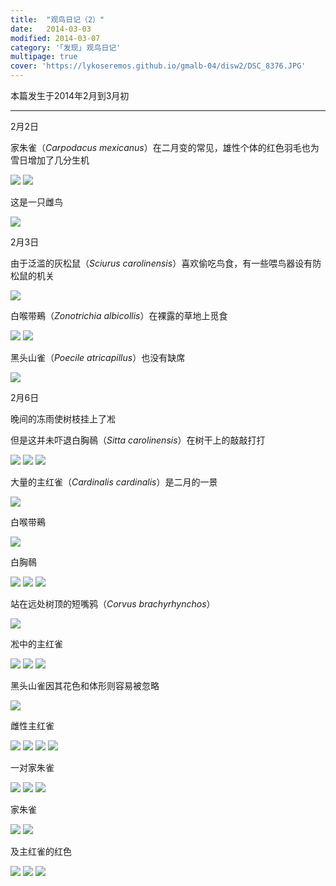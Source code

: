 ```yaml
---
title:  "观鸟日记（2）"
date:   2014-03-03
modified: 2014-03-07
category: '｢发现｣ 观鸟日记'
multipage: true
cover: 'https://lykoseremos.github.io/gmalb-04/disw2/DSC_8376.JPG'
---
```


本篇发生于2014年2月到3月初

---

2月2日

家朱雀（<i>Carpodacus mexicanus</i>）在二月变的常见，雄性个体的红色羽毛也为雪日增加了几分生机

<img class='disc' src='https://lykoseremos.github.io/gmalb-04/disw2/DSC_8313.JPG'>

<img class='disc' src='https://lykoseremos.github.io/gmalb-04/disw2/DSC_8314.JPG'>

这是一只雌鸟

<img class='disc' src='https://lykoseremos.github.io/gmalb-04/disw2/DSC_8317.JPG'>

2月3日

由于泛滥的灰松鼠（<i>Sciurus carolinensis</i>）喜欢偷吃鸟食，有一些喂鸟器设有防松鼠的机关

<img class='disc' src='https://lykoseremos.github.io/gmalb-04/disw2/DSC_8318.JPG'>

白喉带鵐（<i>Zonotrichia albicollis</i>）在裸露的草地上觅食

<img class='disc' src='https://lykoseremos.github.io/gmalb-04/disw2/DSC_8320.JPG'>

<img class='disc' src='https://lykoseremos.github.io/gmalb-04/disw2/DSC_8321.JPG'>

黑头山雀（<i>Poecile atricapillus</i>）也没有缺席

<img class='disc' src='https://lykoseremos.github.io/gmalb-04/disw2/DSC_8323.JPG'>

2月6日

晚间的冻雨使树枝挂上了凇

但是这并未吓退白胸鳾（<i>Sitta carolinensis</i>）在树干上的敲敲打打

<img class='disc' src='https://lykoseremos.github.io/gmalb-04/disw2/DSC_8328.JPG'>

<img class='disc' src='https://lykoseremos.github.io/gmalb-04/disw2/DSC_8330.JPG'>

<img class='disc' src='https://lykoseremos.github.io/gmalb-04/disw2/DSC_8331.JPG'>

大量的主红雀（<i>Cardinalis cardinalis</i>）是二月的一景

<img class='disc' src='https://lykoseremos.github.io/gmalb-04/disw2/DSC_8332.JPG'>

白喉带鵐

<img class='disc' src='https://lykoseremos.github.io/gmalb-04/disw2/DSC_8333.JPG'>

白胸鳾

<img class='disc' src='https://lykoseremos.github.io/gmalb-04/disw2/DSC_8334.JPG'>

<img class='disc' src='https://lykoseremos.github.io/gmalb-04/disw2/DSC_8335.JPG'>

<img class='disc' src='https://lykoseremos.github.io/gmalb-04/disw2/DSC_8336.JPG'>

站在远处树顶的短嘴鸦（<i>Corvus brachyrhynchos</i>）

<img class='disc' src='https://lykoseremos.github.io/gmalb-04/disw2/DSC_8337.JPG'>

凇中的主红雀

<img class='disc' src='https://lykoseremos.github.io/gmalb-04/disw2/DSC_8338.JPG'>

<img class='disc' src='https://lykoseremos.github.io/gmalb-04/disw2/DSC_8339.JPG'>

<img class='disc' src='https://lykoseremos.github.io/gmalb-04/disw2/DSC_8340.JPG'>

黑头山雀因其花色和体形则容易被忽略

<img class='disc' src='https://lykoseremos.github.io/gmalb-04/disw2/DSC_8341.JPG'>

雌性主红雀

<img class='disc' src='https://lykoseremos.github.io/gmalb-04/disw2/DSC_8342.JPG'>

<img class='disc' src='https://lykoseremos.github.io/gmalb-04/disw2/DSC_8348.JPG'>



<img class='disc' src='https://lykoseremos.github.io/gmalb-04/disw2/DSC_8349.JPG'>

<img class='disc' src='https://lykoseremos.github.io/gmalb-04/disw2/DSC_8350.JPG'>

一对家朱雀

<img class='disc' src='https://lykoseremos.github.io/gmalb-04/disw2/DSC_8351.JPG'>

<img class='disc' src='https://lykoseremos.github.io/gmalb-04/disw2/DSC_8352.JPG'>

<img class='disc' src='https://lykoseremos.github.io/gmalb-04/disw2/DSC_8353.JPG'>

家朱雀

<img class='disc' src='https://lykoseremos.github.io/gmalb-04/disw2/DSC_8356.JPG'>

<img class='disc' src='https://lykoseremos.github.io/gmalb-04/disw2/DSC_8357.JPG'>

及主红雀的红色

<img class='disc' src='https://lykoseremos.github.io/gmalb-04/disw2/DSC_8358.JPG'>

<img class='disc' src='https://lykoseremos.github.io/gmalb-04/disw2/DSC_8359.JPG'>

<img class='disc' src='https://lykoseremos.github.io/gmalb-04/disw2/DSC_8360.JPG'>
